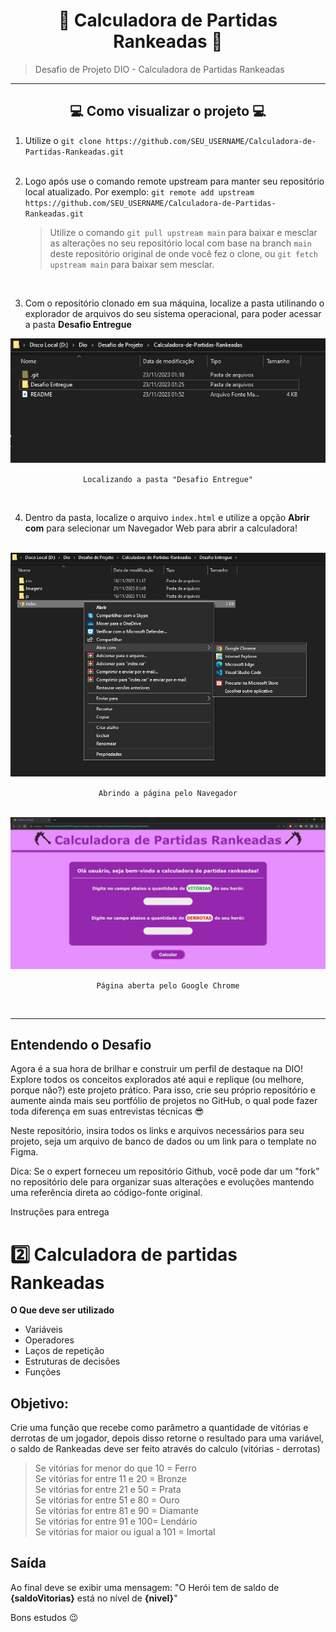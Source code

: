 <h1 align="center"> 🧮 Calculadora de Partidas Rankeadas 🧮</h1>

> Desafio de Projeto DIO - Calculadora de Partidas Rankeadas

<hr>

<h2 align="center">  💻 Como visualizar o projeto 💻 </h2>
 
1. Utilize o `git clone https://github.com/SEU_USERNAME/Calculadora-de-Partidas-Rankeadas.git` <br><br>

2. Logo após use o comando remote upstream para manter seu repositório local atualizado. Por exemplo: `git remote add upstream https://github.com/SEU_USERNAME/Calculadora-de-Partidas-Rankeadas.git`
    > Utilize o comando `git pull upstream main` para baixar e mesclar as alterações no seu repositório local com base na branch `main` deste repositório original de onde você fez o clone, ou `git fetch upstream main` para baixar sem mesclar.
   
<br>

3. Com o repositório clonado em sua máquina, localize a pasta utilinando o explorador de arquivos do seu sistema operacional, para poder acessar a pasta **Desafio Entregue** <br>
<div align="center">
<img width=600px src="https://github.com/pgustavo23/Calculadora-de-Partidas-Rankeadas/blob/main/Desafio%20Entregue/Imagens/Localizar_Pasta.jpeg">
<br>
 
 `Localizando a pasta "Desafio Entregue"`
</div>
<br>

4. Dentro da pasta, localize o arquivo `index.html` e utilize a opção **Abrir com** para selecionar um Navegador Web para abrir a calculadora!
<br>

<div align="center">
<img width=600px src="https://github.com/pgustavo23/Calculadora-de-Partidas-Rankeadas/blob/main/Desafio%20Entregue/Imagens/Abrir_com.jpeg">
 <br>
 
 `Abrindo a página pelo Navegador`
 <br><br>
 
 <img width=600px src="https://github.com/pgustavo23/Calculadora-de-Partidas-Rankeadas/blob/main/Desafio%20Entregue/Imagens/Pagina_Aberta.jpeg">
 <br>
 
 `Página aberta pelo Google Chrome`
 
</div>

<br>
<hr>

## Entendendo o Desafio
 
Agora é a sua hora de brilhar e construir um perfil de destaque na DIO! Explore todos os conceitos explorados até aqui e replique (ou melhore, porque não?) este projeto prático. Para isso, crie seu próprio repositório e aumente ainda mais seu portfólio de projetos no GitHub, o qual pode fazer toda diferença em suas entrevistas técnicas 😎
 
Neste repositório, insira todos os links e arquivos necessários para seu projeto, seja um arquivo de banco de dados ou um link para o template no Figma.
 
Dica: Se o expert forneceu um repositório Github, você pode dar um "fork" no repositório dele para organizar suas alterações e evoluções mantendo uma referência direta ao código-fonte original.
 
Instruções para entrega
 # 2️⃣ Calculadora de partidas Rankeadas
**O Que deve ser utilizado**

- Variáveis
- Operadores
- Laços de repetição
- Estruturas de decisões
- Funções

## Objetivo:

Crie uma função que recebe como parâmetro a quantidade de vitórias e derrotas de um jogador,
depois disso retorne o resultado para uma variável, o saldo de Rankeadas deve ser feito através do calculo (vitórias - derrotas)

> Se vitórias for menor do que 10 = Ferro <br>
Se vitórias for entre 11 e 20 = Bronze <br>
Se vitórias for entre 21 e 50 = Prata <br>
Se vitórias for entre 51 e 80 = Ouro <br>
Se vitórias for entre 81 e 90 = Diamante <br>
Se vitórias for entre 91 e 100= Lendário <br>
Se vitórias for maior ou igual a 101 = Imortal <br>

## Saída

Ao final deve se exibir uma mensagem:
"O Herói tem de saldo de **{saldoVitorias}** está no nível de **{nivel}**"
 

  
Bons estudos 😉

